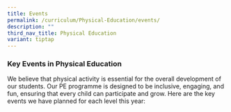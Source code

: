 ```yaml
---
title: Events
permalink: /curriculum/Physical-Education/events/
description: ""
third_nav_title: Physical Education
variant: tiptap
---
```

<h3>Key Events in Physical Education</h3>
<p>We believe that physical activity is essential for the overall development
of our students. Our PE programme is designed to be inclusive, engaging,
and fun, ensuring that every child can participate and grow. Here are the
key events we have planned for each level this year:</p>
<p></p>